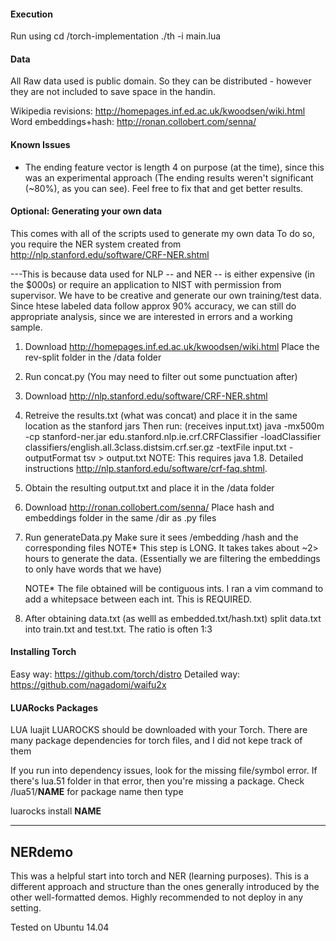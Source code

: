 #### Execution


Run using 
cd /torch-implementation
./th -i main.lua


#### Data

All Raw data used is public domain. So they can be distributed -
however they are not included to save space in the handin.

Wikipedia revisions: http://homepages.inf.ed.ac.uk/kwoodsen/wiki.html
Word embeddings+hash: http://ronan.collobert.com/senna/



#### Known Issues

- The ending feature vector is length 4 on purpose (at the time), since this was an experimental approach (The ending results weren't significant (~80%), as you can see). Feel free to fix that and get better results.


####  Optional: Generating your own data

This comes with all of the scripts used to generate my own data
To do so, you require the NER system
created from http://nlp.stanford.edu/software/CRF-NER.shtml

---This is because data used for NLP -- and NER -- is either expensive (in the $000s) or
require an application to NIST with permission from supervisor. We have to be
creative and generate our own training/test data. Since htese labeled data follow approx 90% accuracy,
we can still do appropriate analysis, since we are interested in errors and a working
sample.

1. Download http://homepages.inf.ed.ac.uk/kwoodsen/wiki.html
   Place the rev-split folder in the /data folder 
3. Run concat.py (You may need to filter out some punctuation after)
3. Download http://nlp.stanford.edu/software/CRF-NER.shtml
4. Retreive the results.txt (what was concat) and place it
   in the same location as the stanford jars
   Then run:  (receives input.txt)
   java -mx500m -cp stanford-ner.jar edu.stanford.nlp.ie.crf.CRFClassifier -loadClassifier
   classifiers/english.all.3class.distsim.crf.ser.gz -textFile input.txt -outputFormat tsv > output.txt
   NOTE: This requires java 1.8. Detailed instructions http://nlp.stanford.edu/software/crf-faq.shtml.

5. Obtain the resulting output.txt and place it in the /data folder
6. Download http://ronan.collobert.com/senna/
   Place hash and embeddings folder in the same /dir as .py files
7. Run generateData.py
      Make sure it sees /embedding /hash and the corresponding files
      NOTE* This step is LONG. It takes takes about ~2> hours to generate the data.
      (Essentially we are filtering the embeddings to only have words that we have)

      NOTE* The file obtained will be contiguous ints. I ran a vim command to
      add a whitepsace between each int. This is REQUIRED. 

7. After obtaining data.txt (as welll as embedded.txt/hash.txt) 
   split data.txt into train.txt and test.txt. The ratio is often 1:3 


####  Installing Torch
Easy way: https://github.com/torch/distro
Detailed way: https://github.com/nagadomi/waifu2x


####  LUARocks Packages
LUA luajit LUAROCKS should be downloaded with your Torch.
There are many package dependencies for torch files, and I did not kepe track of them

If you run into dependency issues, look for the missing file/symbol error.
If there's lua.51 folder in that error, then you're missing a package.
Check /lua51/__NAME__ for package name then type

   luarocks install __NAME__


-------------------------
NERdemo
-------------------------
This was a helpful start into torch and NER (learning purposes). This is a different approach and structure than the ones generally introduced by the other well-formatted demos. Highly recommended to not deploy in any setting.

Tested on Ubuntu 14.04
